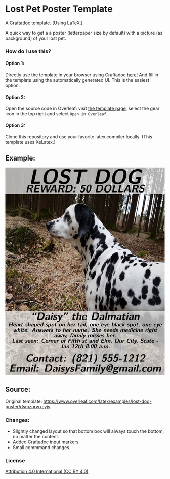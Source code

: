 # Lost Pet Poster Template

A [Craftadoc](https://craftadoc.com) template. (Using LaTeX.)

A quick way to get a a poster (letterpaper size by default) with a picture (as background) of your lost pet.

### How do I use this?

#### Option 1:

Directly use the template in your browser using Craftadoc [here!](https://app.craftadoc.com/template/overview/637a435258412dce3bc172c3) And fill in the template using the automatically generated UI. This is the easiest option.

#### Option 2:

Open the source code in Overleaf: visit [the template page](https://app.craftadoc.com/template/overview/637a435258412dce3bc172c3), select the gear icon in the top right and select `Open in Overleaf`.

#### Option 3:

Clone this repository and use your favorite latex compiler locally. (This template uses XeLatex.)

## Example:
![lost_pet_example](./example.png)

## Source:
Original template:
https://www.overleaf.com/latex/examples/lost-dog-poster/dsmznrwxcyjv

### Changes:
* Slightly changed layout so that bottom box will always touch the bottom, no matter the content.
* Added Craftadoc input markers.
* Small commmand changes.

### License
[Attribution 4.0 International (CC BY 4.0)](https://creativecommons.org/licenses/by/4.0/)